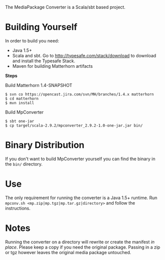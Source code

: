 The MediaPackage Converter is a Scala/sbt based project.

# Building Yourself
In order to build you need:

- Java 1.5+
- Scala and sbt. Go to http://typesafe.com/stack/download to download and install the Typesafe Stack.
- Maven for building Matterhorn artifacts

**Steps**

Build Matterhorn 1.4-SNAPSHOT

    $ svn co https://opencast.jira.com/svn/MH/branches/1.4.x matterhorn 
    $ cd matterhorn 
    $ mvn install     

Build MpConverter

    $ sbt one-jar
    $ cp target/scala-2.9.2/mpconverter_2.9.2-1.0-one-jar.jar bin/
    
# Binary Distribution
If you don't want to build MpConverter yourself you can find the binary in the `bin/` directory.

# Use
The only requirement for running the converter is a Java 1.5+ runtime. Run `mpconv.sh <mp.zip|mp.tgz|mp.tar.gz|directory>` and follow the instructions.

# Notes           
Running the converter on a directory will rewrite or create the manifest *in place*. Please keep a copy if you need the original package. Passing in a zip or tgz however leaves the original media package untouched.
  

